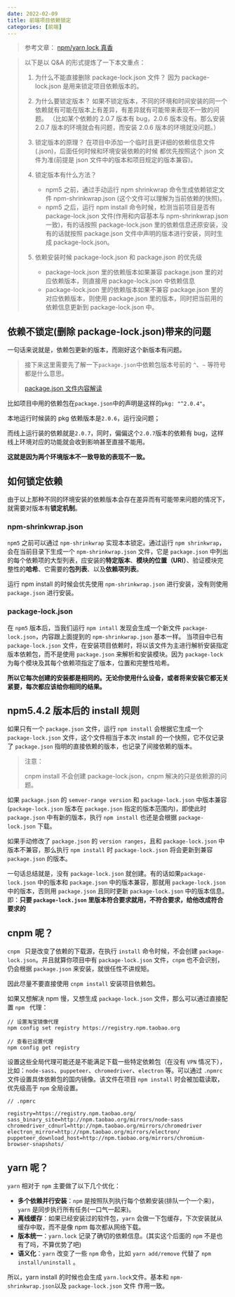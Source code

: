 ```yaml
---
date: 2022-02-09
title: 前端项目依赖锁定
categories: [前端]
---
```


> 参考文章： [npm/yarn lock 真香](https://segmentfault.com/a/1190000039684460)

> 以下是以 Q&A 的形式提炼了一下本文重点：
>
> 1. 为什么不能直接删除 package-lock.json 文件？
>    因为 package-lock.json 是用来锁定项目依赖版本的。
>
> 2. 为什么要锁定版本？
>    如果不锁定版本，不同的环境和时间安装的同一个依赖就有可能在版本上有差异，有差异就有可能带来表现不一致的问题。
>    （比如某个依赖的 2.0.7 版本有 bug，2.0.6 版本没有。那么安装 2.0.7 版本的环境就会有问题，而安装 2.0.6 版本的环境就没问题。）
>
> 3. 锁定版本的原理？
>    在项目中添加一个临时且更详细的依赖信息文件(.json)，后面任何时候和环境安装依赖的时候 都优先按照这个 json 文件为准(前提是 json 文件中的版本和项目规定的版本兼容)。
>
> 4. 锁定版本有什么方法？
>
>    - npm5 之前，通过手动运行 npm shrinkwrap 命令生成依赖锁定文件 npm-shrinkwrap.json (这个文件可以理解为当前依赖的快照)。
>    - npm5 之后，运行 npm install 命令时候，检测当前项目是否有 package-lock.json 文件(作用和内容基本与 npm-shrinkwrap.json 一致)，有的话按照 package-lock.json 里的依赖信息还原安装，没有的话就按照 package.json 文件中声明的版本进行安装，同时生成 package-lock.json。
>
> 5. 依赖安装时候 package-lock.json 和 package.json 的优先级
>    - package-lock.json 里的依赖版本如果兼容 package.json 里的对应依赖版本，则直接用 package-lock.json 中依赖信息
>    - package-lock.json 里的依赖版本如果不兼容 package.json 里的对应依赖版本，则使用 package.json 里的版本，同时把当前用的依赖信息更新到 package-lock.json 中。

## 依赖不锁定(删除 package-lock.json)带来的问题

一句话来说就是，依赖包更新的版本，而刚好这个新版本有问题。

> 接下来这里需要先了解一下`package.json`中依赖包版本号前的 `^`、`~` 等符号都是什么意思。
>
> [package.json 文件内容解读](./package.json文件内容解读.html)

比如项目中用的依赖包在`package.json`中的声明是这样的`pkg: "^2.0.4"`。

本地运行时候装的 pkg 依赖版本是`2.0.6`，运行没问题；

而线上运行装的依赖就是`2.0.7`，同时，偏偏这个`2.0.7`版本的依赖有 bug，这样线上环境对应的功能就会收到影响甚至直接不能用。

**这就是因为两个环境版本不一致导致的表现不一致。**

## 如何锁定依赖

由于以上那种不同的环境安装的依赖版本会存在差异而有可能带来问题的情况下，就需要对版本有**锁定机制**。

### npm-shrinkwrap.json

`npm5` 之前可以通过 `npm-shrinkwrap` 实现本本锁定。通过运行 `npm shrinkwrap`，会在当前目录下生成一个 `npm-shrinkwrap.json` 文件，它是 `package.json` 中列出的每个依赖项的大型列表，应安装的**特定版本**、**模块的位置（URI）**、验证模块完整性的**哈希**、它需要的**包列表**、以及**依赖项列表**。

运行 npm install 的时候会优先使用 `npm-shrinkwrap.json` 进行安装，没有则使用 `package.json` 进行安装。

### package-lock.json

在 `npm5` 版本后，当我们运行 `npm intall` 发现会生成一个新文件 `package-lock.json`，内容跟上面提到的 `npm-shrinkwrap.json` 基本一样。
当项目中已有 `package-lock.json` 文件，在安装项目依赖时，将以该文件为主进行解析安装指定版本依赖包，而不是使用 `package.json` 来解析和安装模块。因为 `package-lock` 为每个模块及其每个依赖项指定了版本，位置和完整性哈希。

**所以它每次创建的安装都是相同的。无论你使用什么设备，或者将来安装它都无关紧要，每次都应该给你相同的结果。**

## npm5.4.2 版本后的 install 规则

如果只有一个 `package.json` 文件，运行 `npm install` 会根据它生成一个 `package-lock.json` 文件，这个文件相当于本次 install 的一个快照，它不仅记录了 `package.json` 指明的直接依赖的版本，也记录了间接依赖的版本。

> 注意：
>
> cnpm install 不会创建 package-lock.json，cnpm 解决的只是依赖源的问题。

如果 `package.json` 的 `semver-range version` 和 `package-lock.json` 中版本兼容(`package-lock.json` 版本在 `package.json` 指定的版本范围内)，即使此时 `package.json` 中有新的版本，执行 `npm install` 也还是会根据 `package-lock.json` 下载。

如果手动修改了 `package.json` 的 `version ranges`，且和 `package-lock.json` 中版本不兼容，那么执行 `npm install` 时 `package-lock.json` 将会更新到兼容 `package.json` 的版本。

一句话总结就是，没有 `package-lock.json` 就创建。有的话如果`package-lock.json` 中的版本和 `package.json` 中的版本兼容，那就用 `package-lock.json` 中的版本，否则用 `package.json` 且同时更新 `package-lock.json` 中的版本信息。即：**只要 `package-lock.json` 里版本符合要求就用，不符合要求，给他改成符合要求的**

## cnpm 呢？

`cnpm ` 只是改变了依赖的下载源，在执行 `install` 命令时候，不会创建 `package-lock.json`。并且就算你项目中有 `package-lock.json` 文件，`cnpm` 也不会识别，仍会根据 `package.json` 来安装，就很任性不讲规矩。

因此尽量不要直接使用 `cnpm install` 安装项目依赖包。

如果又想解决 npm 慢，又想生成 `package-lock.json` 文件，那么可以通过直接配置 `npm ` 代理：

```shell
// 设置淘宝镜像代理
npm config set registry https://registry.npm.taobao.org

// 查看已设置代理
npm config get registry
```

设置这些全局代理可能还是不能满足下载一些特定依赖包（在没有 `VPN` 情况下），比如：`node-sass`、`puppeteer`、`chromedriver`、`electron` 等。可以通过 `.npmrc` 文件设置具体依赖包的国内镜像。该文件在项目 `npm install` 时会被加载读取，优先级高于 `npm` 全局设置。

```env
// .npmrc

registry=https://registry.npm.taobao.org/
sass_binary_site=http://npm.taobao.org/mirrors/node-sass
chromedriver_cdnurl=http://npm.taobao.org/mirrors/chromedriver
electron_mirror=http://npm.taobao.org/mirrors/electron/
puppeteer_download_host=http://npm.taobao.org/mirrors/chromium-browser-snapshots/
```

## yarn 呢？

`yarn` 相对于 `npm` 主要做了以下几个优化：

- **多个依赖并行安装**：`npm` 是按照队列执行每个依赖安装(排队一个一个来)，`yarn` 是同步执行所有任务(一口气一起来)。
- **离线缓存**：如果已经安装过的软件包，`yarn` 会做一下包缓存，下次安装就从缓存中取，而不是像 npm 每次都从网络下载。
- **版本统一**：`yarn.lock` 记录了确切的依赖信息。(其实这个后面的 `npm` 不是也有了吗，不算优势了吧)
- **语义化**：`yarn` 改变了一些 `npm` 命令，比如 `yarn add/remove` 代替了 `npm install/uninstall` 。



所以，yarn install 的时候也会生成 `yarn.lock`文件。基本和 `npm-shrinkwrap.json`以及 `package-lock.json` 文件 作用一致。
